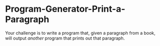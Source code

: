 # Program-Generator-Print-a-Paragraph
Your challenge is to write a program that, given a paragraph from a book, will output *another* program that prints out that paragraph.
